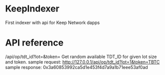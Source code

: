 # KeepIndexer
First indexer with api for Keep Network dapps
# API reference
/api/op/tdt_id?lot=<lot size>&token=<token symbol>
Get random available TDT_ID for given lot size and token.
sample request: http://127.0.0.1/api/op/tdt_id?lot=1&token=TBTC
sample response: 0x3a60853992ca5d1e453f4d7a9a1b71eee53af0ad

  
